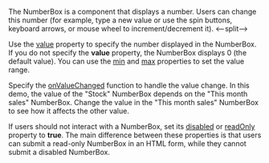 The NumberBox is a component that displays a number. Users can change this number (for example, type a new value or use the spin buttons, keyboard arrows, or mouse wheel to increment/decrement it).
<--split-->

Use the [value](/Documentation/ApiReference/UI_Components/dxNumberBox/Configuration/#value) property to specify the number displayed in the NumberBox. If you do not specify the **value** property, the NumberBox displays 0 (the default value). You can use the [min](/Documentation/ApiReference/UI_Components/dxNumberBox/Configuration/#min) and [max](/Documentation/ApiReference/UI_Components/dxNumberBox/Configuration/#max) properties to set the value range.

Specify the [onValueChanged](/Documentation/ApiReference/UI_Components/dxNumberBox/Configuration/#onValueChanged) function to handle the value change. In this demo, the value of the "Stock" NumberBox depends on the "This month sales" NumberBox. Change the value in the "This month sales" NumberBox to see how it affects the other value.

If users should not interact with a NumberBox, set its [disabled](/Documentation/ApiReference/UI_Components/dxNumberBox/Configuration/#disabled) or [readOnly](/Documentation/ApiReference/UI_Components/dxNumberBox/Configuration/#readOnly) property to **true**. The main difference between these properties is that users can submit a read-only NumberBox in an HTML form, while they cannot submit a disabled NumberBox.

